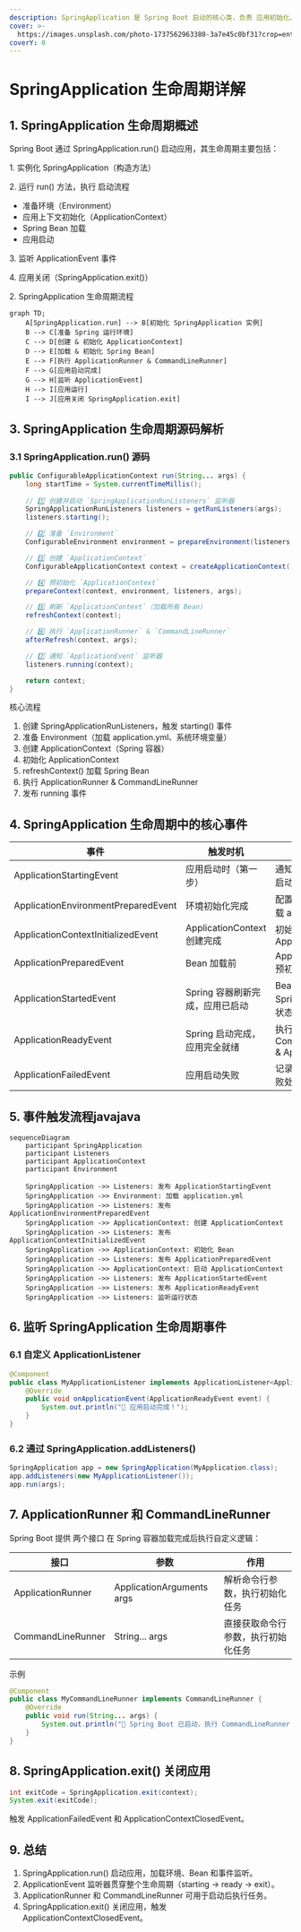```yaml
---
description: SpringApplication 是 Spring Boot 启动的核心类，负责 应用初始化、环境准备、Bean 加载、启动和关闭。
cover: >-
  https://images.unsplash.com/photo-1737562963380-3a7e45c0bf31?crop=entropy&cs=srgb&fm=jpg&ixid=M3wxOTcwMjR8MHwxfHJhbmRvbXx8fHx8fHx8fDE3NDAyMzQzNTB8&ixlib=rb-4.0.3&q=85
coverY: 0
---
```


# SpringApplication 生命周期详解

## 1. SpringApplication 生命周期概述

Spring Boot 通过 SpringApplication.run() 启动应用，其生命周期主要包括：

1\. 实例化 SpringApplication（构造方法）

2\. 运行 run() 方法，执行 启动流程

* 准备环境（Environment）
* 应用上下文初始化（ApplicationContext）
* Spring Bean 加载
* 应用启动

3\. 监听 ApplicationEvent 事件

4\. 应用关闭（SpringApplication.exit()）

2\. SpringApplication 生命周期流程

```mermaid
graph TD;
    A[SpringApplication.run] --> B[初始化 SpringApplication 实例]
    B --> C[准备 Spring 运行环境]
    C --> D[创建 & 初始化 ApplicationContext]
    D --> E[加载 & 初始化 Spring Bean]
    E --> F[执行 ApplicationRunner & CommandLineRunner]
    F --> G[应用启动完成]
    G --> H[监听 ApplicationEvent]
    H --> I[应用运行]
    I --> J[应用关闭 SpringApplication.exit]
```

## 3. SpringApplication 生命周期源码解析

### 3.1 SpringApplication.run() 源码

```java
public ConfigurableApplicationContext run(String... args) {
    long startTime = System.currentTimeMillis();
    
    // 1️⃣ 创建并启动 `SpringApplicationRunListeners` 监听器
    SpringApplicationRunListeners listeners = getRunListeners(args);
    listeners.starting();

    // 2️⃣ 准备 `Environment`
    ConfigurableEnvironment environment = prepareEnvironment(listeners, args);

    // 3️⃣ 创建 `ApplicationContext`
    ConfigurableApplicationContext context = createApplicationContext();

    // 4️⃣ 预初始化 `ApplicationContext`
    prepareContext(context, environment, listeners, args);

    // 5️⃣ 刷新 `ApplicationContext`（加载所有 Bean）
    refreshContext(context);

    // 6️⃣ 执行 `ApplicationRunner` & `CommandLineRunner`
    afterRefresh(context, args);

    // 7️⃣ 通知 `ApplicationEvent` 监听器
    listeners.running(context);

    return context;
}
```

核心流程

1. 创建 SpringApplicationRunListeners，触发 starting() 事件
2. 准备 Environment（加载 application.yml、系统环境变量）
3. 创建 ApplicationContext（Spring 容器）
4. 初始化 ApplicationContext
5. refreshContext() 加载 Spring Bean
6. 执行 ApplicationRunner & CommandLineRunner
7. 发布 running 事件

## 4. SpringApplication 生命周期中的核心事件

| 事件                                  | 触发时机                    | 作用                                       |
| ----------------------------------- | ----------------------- | ---------------------------------------- |
| ApplicationStartingEvent            | 应用启动时（第一步）              | 通知监听器，应用正在启动                             |
| ApplicationEnvironmentPreparedEvent | 环境初始化完成                 | 配置 Environment（加载 application.yml）       |
| ApplicationContextInitializedEvent  | ApplicationContext 创建完成 | 初始化 ApplicationContext                   |
| ApplicationPreparedEvent            | Bean 加载前                | ApplicationContext 预初始化                  |
| ApplicationStartedEvent             | Spring 容器刷新完成，应用已启动     | Bean 加载完成，Spring Boot 进入运行状态             |
| ApplicationReadyEvent               | Spring 启动完成，应用完全就绪      | 执行 CommandLineRunner & ApplicationRunner |
| ApplicationFailedEvent              | 应用启动失败                  | 记录错误日志，执行失败处理                            |

## 5. 事件触发流程javajava

```mermaid
sequenceDiagram
    participant SpringApplication
    participant Listeners
    participant ApplicationContext
    participant Environment

    SpringApplication ->> Listeners: 发布 ApplicationStartingEvent
    SpringApplication ->> Environment: 加载 application.yml
    SpringApplication ->> Listeners: 发布 ApplicationEnvironmentPreparedEvent
    SpringApplication ->> ApplicationContext: 创建 ApplicationContext
    SpringApplication ->> Listeners: 发布 ApplicationContextInitializedEvent
    SpringApplication ->> ApplicationContext: 初始化 Bean
    SpringApplication ->> Listeners: 发布 ApplicationPreparedEvent
    SpringApplication ->> ApplicationContext: 启动 ApplicationContext
    SpringApplication ->> Listeners: 发布 ApplicationStartedEvent
    SpringApplication ->> Listeners: 发布 ApplicationReadyEvent
    SpringApplication ->> Listeners: 监听运行状态
```

## 6. 监听 SpringApplication 生命周期事件

### 6.1 自定义 ApplicationListener

```java
@Component
public class MyApplicationListener implements ApplicationListener<ApplicationReadyEvent> {
    @Override
    public void onApplicationEvent(ApplicationReadyEvent event) {
        System.out.println("🚀 应用启动完成！");
    }
}
```

### 6.2 通过 SpringApplication.addListeners()

```java
SpringApplication app = new SpringApplication(MyApplication.class);
app.addListeners(new MyApplicationListener());
app.run(args);
```

## 7. ApplicationRunner 和 CommandLineRunner

Spring Boot 提供 两个接口 在 Spring 容器加载完成后执行自定义逻辑：

| 接口                | 参数                        | 作用                |
| ----------------- | ------------------------- | ----------------- |
| ApplicationRunner | ApplicationArguments args | 解析命令行参数，执行初始化任务   |
| CommandLineRunner | String... args            | 直接获取命令行参数，执行初始化任务 |

示例

```java
@Component
public class MyCommandLineRunner implements CommandLineRunner {
    @Override
    public void run(String... args) {
        System.out.println("🚀 Spring Boot 已启动，执行 CommandLineRunner！");
    }
}
```

## 8. SpringApplication.exit() 关闭应用

```java
int exitCode = SpringApplication.exit(context);
System.exit(exitCode);
```

触发 ApplicationFailedEvent 和 ApplicationContextClosedEvent。

## 9. 总结

1. SpringApplication.run() 启动应用，加载环境、Bean 和事件监听。
2. ApplicationEvent 监听器贯穿整个生命周期（starting -> ready -> exit）。
3. ApplicationRunner 和 CommandLineRunner 可用于启动后执行任务。
4. SpringApplication.exit() 关闭应用，触发 ApplicationContextClosedEvent。&#x20;
